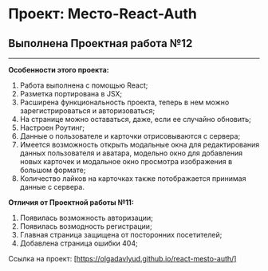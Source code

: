 # Проект: Место-React-Auth

## Выполнена Проектная работа №12
____

**Особенности этого проекта:**
1. Работа выполнена с помощью React;
2. Разметка портирована в JSX;
3. Расширена функциональность проекта, теперь в нем можно зарегистрироваться и авторизоваться;
4. На странице можно оставаться, даже, если ее случайно обновить;
5. Настроен Роутинг;
6. Данные о пользователе и карточки отрисовываются с сервера;
7. Имеется возможность открыть модальные окна для редактирования данных пользователя и аватара, модельно окно для добавления новых карточек и модальное окно просмотра изображения в большом формате;
8. Количество лайков на карточках также потображается принимая данные с сервера.

**Отличия от Проектной работы №11:**
1. Появилась возможность авторизации;
2. Появилась возмодность регистрации;
3. Главная страница защищена от посторонних посетителей;
4. Добавлена страница ошибки 404;

Ссылка на проект: [https://olgadavlyud.github.io/react-mesto-auth/]
